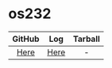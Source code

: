 # os232
| GitHub        | Log           | Tarball  |
| :-------------: |:-------------:| :-----:|
| [Here](https://github.com/Abbilville/os232/)      | [Here](https://abbilville.github.io/os232/TXT/mylog.txt) | - |
